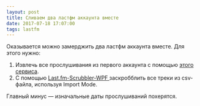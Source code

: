 ```yaml
---
layout: post
title: Сливаем два ластфм аккаунта вместе
date: 2017-07-18 17:07:00
tags: lastfm
---
```


Оказывается можно замерджить два ластфм аккаунта вместе. Для этого нужно:

1. Извлечь все прослушивания из первого аккаунта с помощью [этого сервиса](http://benjaminbenben.com/lastfm-to-csv/).
2. С помощью [Last.fm-Scrubbler-WPF
](https://github.com/coczero/Last.fm-Scrubbler-WPF#csv-scrobbling) заскробблить все треки из csv-файла, используя Import Mode.

Главный минус — изначальные даты прослушиваний похерятся.
